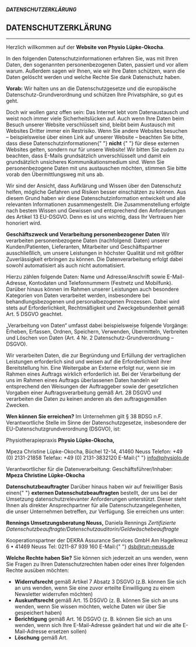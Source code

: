 ##### DATENSCHUTZERKLÄRUNG

DATENSCHUTZERKLÄRUNG
-------------------

* * *

Herzlich willkommen auf der **Website von Physio Lüpke-Okocha**.

In den folgenden Datenschutzinformationen erfahren Sie, was mit Ihren Daten, den sogenannten personenbezogenen Daten, passiert und vor allem warum. Außerdem sagen wir Ihnen, wie wir Ihre Daten schützen, wann die Daten gelöscht werden und welche Rechte Sie dank Datenschutz haben.

**Vorab:** Wir halten uns an die Datenschutzgesetze und die europäische Datenschutz-Grundverordnung und schützen Ihre Privatsphäre, so gut es geht.

Doch wir wollen ganz offen sein: Das Internet lebt vom Datenaustausch und weist noch immer viele Sicherheitslücken auf. Auch wenn Ihre Daten beim Besuch unserer Website verschlüsselt sind, bleibt beim Austausch mit Websites Dritter immer ein Restrisiko. Wenn Sie andere Websites besuchen – beispielsweise über einen Link auf unserer Website – beachten Sie bitte, dass diese Datenschutzinformationen{" "} **nicht** {" "} für diese externen Websites gelten, sondern nur für unsere Website! Wir bitten Sie zudem zu beachten, dass E-Mails grundsätzlich unverschlüsselt und damit ein grundsätzlich unsicheres Kommunikationsmedium sind. Wenn Sie personenbezogene Daten mit uns austauschen möchten, stimmen Sie bitte vorab den Übermittlungsweg mit uns ab.

Wir sind der Ansicht, dass Aufklärung und Wissen über den Datenschutz helfen, mögliche Gefahren und Risiken besser einschätzen zu können. Aus diesem Grund haben wir diese Datenschutzinformation entwickelt und alle relevanten Informationen zusammengestellt. Die Zusammenstellung erfolgte nach bestem Wissen und Gewissen und entsprechend den Anforderungen des Artikel 13 EU-DSGVO. Denn es ist uns wichtig, dass Ihr Vertrauen hier honoriert wird.

**Geschäftszweck und Verarbeitung personenbezogener Daten**
Wir verarbeiten personenbezogene Daten (nachfolgend: Daten) unserer Kunden/Patienten, Lieferanten, Mitarbeiter und Geschäftspartner ausschließlich, um unsere Leistungen in höchster Qualität und mit größter Zuverlässigkeit erbringen zu können. Die Datenverarbeitung erfolgt dabei sowohl automatisiert als auch nicht automatisiert.

Hierzu zählen folgende Daten: Name und Adresse/Anschrift sowie E-Mail-Adresse, Kontodaten und Telefonnummern (Festnetz und Mobilfunk). Darüber hinaus können im Rahmen unserer Leistungen auch besondere Kategorien von Daten verarbeitet werden, insbesondere bei behandlungsbezogenen und personalbezogenen Prozessen. Dabei wird stets auf Erforderlichkeit, Rechtmäßigkeit und Zweckgebundenheit gemäß Art. 5 DSGVO geachtet.

„Verarbeitung von Daten“ umfasst dabei beispielsweise folgende Vorgänge: Erheben, Erfassen, Ordnen, Speichern, Verwenden, Übermitteln, Verbreiten und Löschen von Daten (Art. 4 Nr. 2 Datenschutz-Grundverordnung – DSGVO).

Wir verarbeiten Daten, die zur Begründung und Erfüllung der vertraglichen Leistungen erforderlich sind und weisen auf die Erforderlichkeit ihrer Bereitstellung hin. Eine Weitergabe an Externe erfolgt nur, wenn sie im Rahmen eines Auftrags wirklich erforderlich ist. Bei der Verarbeitung der uns im Rahmen eines Auftrags überlassenen Daten handeln wir entsprechend den Weisungen der Auftraggeber sowie der gesetzlichen Vorgaben einer Auftragsverarbeitung gemäß Art. 28 DSGVO und verarbeiten die Daten zu keinen anderen als den auftragsgemäßen Zwecken.

**Wen können Sie erreichen?**
Im Unternehmen gilt § 38 BDSG n.F. Verantwortliche Stelle im Sinne der Datenschutzgesetze, insbesondere der EU-Datenschutzgrundverordnung (DSGVO), ist:

Physiotherapiepraxis
**Physio Lüpke-Okocha,**

Mpeza Christine Lüpke-Okocha,
Büchel 12-14,
41460 Neuss
Telefon: +49 (0) 2131-21858
Telefax: +49 (0) 2131-3832120
E-Mail:{" "} [info@physiolo.de](info@physiolo.de)

Verantwortlicher für die Datenverarbeitung:
Geschäftsführer/Inhaber: **Mpeza Christine Lüpke-Okocha**

**Datenschutzbeauftragter**
Darüber hinaus haben wir auf freiwilliger Basis einen{" "} **externen Datenschutzbeauftragten** bestellt, der uns bei der Umsetzung datenschutzrelevanter Anforderungen unterstützt. Dieser steht Ihnen als direkter Ansprechpartner für alle Datenschutzangelegenheiten, die unser Unternehmen betreffen, zur Verfügung. Sie erreichen uns unter:

**Rennings Umsetzungsberatung Neuss,**
Daniela Rennings
_Zertifizierte Datenschutzbeauftragte/Datenschutzauditorin/Geldwäschebeauftragte_

Kooperationspartner der DEKRA Assurance Services GmbH
Am Hagelkreuz 6 •
41469 Neuss
Tel: 0211-87 939 160
E-Mail:{" "} [dsb@run-neuss.de](dsb@run-neuss.de)

**Welche Rechte haben Sie?**
Sie können sich jederzeit an uns wenden, wenn Sie Fragen zu Ihren Datenschutzrechten haben oder eines Ihrer folgenden Rechte ausüben möchten:

* **Widerrufsrecht** gemäß Artikel 7 Absatz 3 DSGVO (z.B. können Sie sich an uns wenden, wenn Sie eine zuvor erteilte Einwilligung zu einem Newsletter widerrufen möchten)
* **Auskunftsrecht** gemäß Art. 15 DSGVO (z. B. können Sie sich an uns wenden, wenn Sie wissen möchten, welche Daten wir über Sie gespeichert haben)
* **Berichtigung** gemäß Art. 16 DSGVO (z. B. können Sie sich an uns wenden, wenn sich Ihre E-Mail-Adresse geändert hat und wir die alte E-Mail-Adresse ersetzen sollen)
* **Löschung** gemäß Art.